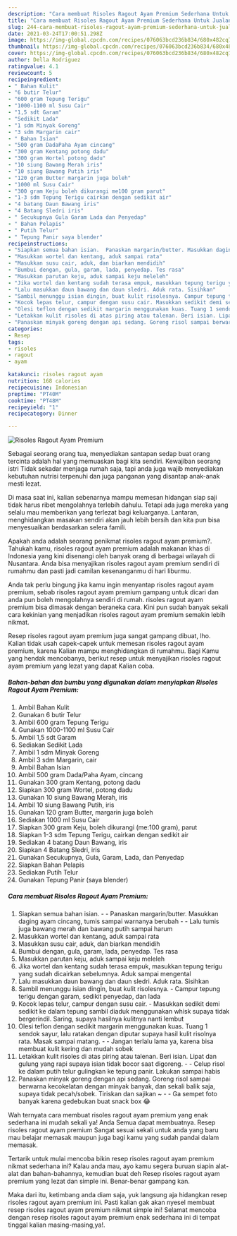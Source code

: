 ```yaml
---
description: "Cara membuat Risoles Ragout Ayam Premium Sederhana Untuk Jualan"
title: "Cara membuat Risoles Ragout Ayam Premium Sederhana Untuk Jualan"
slug: 244-cara-membuat-risoles-ragout-ayam-premium-sederhana-untuk-jualan
date: 2021-03-24T17:00:51.298Z
image: https://img-global.cpcdn.com/recipes/076063bcd236b834/680x482cq70/risoles-ragout-ayam-premium-foto-resep-utama.jpg
thumbnail: https://img-global.cpcdn.com/recipes/076063bcd236b834/680x482cq70/risoles-ragout-ayam-premium-foto-resep-utama.jpg
cover: https://img-global.cpcdn.com/recipes/076063bcd236b834/680x482cq70/risoles-ragout-ayam-premium-foto-resep-utama.jpg
author: Della Rodriguez
ratingvalue: 4.1
reviewcount: 5
recipeingredient:
- " Bahan Kulit"
- "6 butir Telur"
- "600 gram Tepung Terigu"
- "1000-1100 ml Susu Cair"
- "1,5 sdt Garam"
- "Sedikit Lada"
- "1 sdm Minyak Goreng"
- "3 sdm Margarin cair"
- " Bahan Isian"
- "500 gram DadaPaha Ayam cincang"
- "300 gram Kentang potong dadu"
- "300 gram Wortel potong dadu"
- "10 siung Bawang Merah iris"
- "10 siung Bawang Putih iris"
- "120 gram Butter margarin juga boleh"
- "1000 ml Susu Cair"
- "300 gram Keju boleh dikurangi me100 gram parut"
- "1-3 sdm Tepung Terigu cairkan dengan sedikit air"
- "4 batang Daun Bawang iris"
- "4 Batang Sledri iris"
- " Secukupnya Gula Garam Lada dan Penyedap"
- " Bahan Pelapis"
- " Putih Telur"
- " Tepung Panir saya blender"
recipeinstructions:
- "Siapkan semua bahan isian.  Panaskan margarin/butter. Masukkan daging ayam cincang, tumis sampai warnanya berubah  Lalu tumis juga bawang merah dan bawang putih sampai harum"
- "Masukkan wortel dan kentang, aduk sampai rata"
- "Masukkan susu cair, aduk, dan biarkan mendidih"
- "Bumbui dengan, gula, garam, lada, penyedap. Tes rasa"
- "Masukkan parutan keju, aduk sampai keju meleleh"
- "Jika wortel dan kentang sudah terasa empuk, masukkan tepung terigu yang sudah dicairkan sebelumnya. Aduk sampai mengental"
- "Lalu masukkan daun bawang dan daun sledri. Aduk rata. Sisihkan"
- "Sambil menunggu isian dingin, buat kulit risolesnya. Campur tepung terigu dengan garam, sedikit penyedap, dan lada"
- "Kocok lepas telur, campur dengan susu cair. Masukkan sedikit demi sedikit ke dalam tepung sambil diaduk menggunakan whisk supaya tidak bergerindil. Saring, supaya hasilnya kulitnya nanti lembut"
- "Olesi teflon dengan sedikit margarin menggunakan kuas. Tuang 1 sendok sayur, lalu ratakan dengan diputar supaya hasil kulit risolnya rata. Masak sampai matang.  Jangan terlalu lama ya, karena bisa membuat kulit kering dan mudah sobek"
- "Letakkan kulit risoles di atas piring atau talenan. Beri isian. Lipat dan gulung yang rapi supaya isian tidak bocor saat digoreng.   Celup risol ke dalam putih telur gulingkan ke tepung panir. Lakukan sampai habis"
- "Panaskan minyak goreng dengan api sedang. Goreng risol sampai berwarna kecokelatan dengan minyak banyak, dan sekali balik saja, supaya tidak pecah/sobek. Tiriskan dan sajikan ~  Ga sempet foto banyak karena gedebukan buat snack box 😂"
categories:
- Resep
tags:
- risoles
- ragout
- ayam

katakunci: risoles ragout ayam 
nutrition: 168 calories
recipecuisine: Indonesian
preptime: "PT40M"
cooktime: "PT48M"
recipeyield: "1"
recipecategory: Dinner

---
```



![Risoles Ragout Ayam Premium](https://img-global.cpcdn.com/recipes/076063bcd236b834/680x482cq70/risoles-ragout-ayam-premium-foto-resep-utama.jpg)

Sebagai seorang orang tua, menyediakan santapan sedap buat orang tercinta adalah hal yang memuaskan bagi kita sendiri. Kewajiban seorang istri Tidak sekadar menjaga rumah saja, tapi anda juga wajib menyediakan kebutuhan nutrisi terpenuhi dan juga panganan yang disantap anak-anak mesti lezat.

Di masa  saat ini, kalian sebenarnya mampu memesan hidangan siap saji tidak harus ribet mengolahnya terlebih dahulu. Tetapi ada juga mereka yang selalu mau memberikan yang terlezat bagi keluarganya. Lantaran, menghidangkan masakan sendiri akan jauh lebih bersih dan kita pun bisa menyesuaikan berdasarkan selera famili. 



Apakah anda adalah seorang penikmat risoles ragout ayam premium?. Tahukah kamu, risoles ragout ayam premium adalah makanan khas di Indonesia yang kini disenangi oleh banyak orang di berbagai wilayah di Nusantara. Anda bisa menyajikan risoles ragout ayam premium sendiri di rumahmu dan pasti jadi camilan kesenanganmu di hari liburmu.

Anda tak perlu bingung jika kamu ingin menyantap risoles ragout ayam premium, sebab risoles ragout ayam premium gampang untuk dicari dan anda pun boleh mengolahnya sendiri di rumah. risoles ragout ayam premium bisa dimasak dengan beraneka cara. Kini pun sudah banyak sekali cara kekinian yang menjadikan risoles ragout ayam premium semakin lebih nikmat.

Resep risoles ragout ayam premium juga sangat gampang dibuat, lho. Kalian tidak usah capek-capek untuk memesan risoles ragout ayam premium, karena Kalian mampu menghidangkan di rumahmu. Bagi Kamu yang hendak mencobanya, berikut resep untuk menyajikan risoles ragout ayam premium yang lezat yang dapat Kalian coba.

<!--inarticleads1-->

##### Bahan-bahan dan bumbu yang digunakan dalam menyiapkan Risoles Ragout Ayam Premium:

1. Ambil  Bahan Kulit
1. Gunakan 6 butir Telur
1. Ambil 600 gram Tepung Terigu
1. Gunakan 1000-1100 ml Susu Cair
1. Ambil 1,5 sdt Garam
1. Sediakan Sedikit Lada
1. Ambil 1 sdm Minyak Goreng
1. Ambil 3 sdm Margarin, cair
1. Ambil  Bahan Isian
1. Ambil 500 gram Dada/Paha Ayam, cincang
1. Gunakan 300 gram Kentang, potong dadu
1. Siapkan 300 gram Wortel, potong dadu
1. Gunakan 10 siung Bawang Merah, iris
1. Ambil 10 siung Bawang Putih, iris
1. Gunakan 120 gram Butter, margarin juga boleh
1. Sediakan 1000 ml Susu Cair
1. Siapkan 300 gram Keju, boleh dikurangi (me:100 gram), parut
1. Siapkan 1-3 sdm Tepung Terigu, cairkan dengan sedikit air
1. Sediakan 4 batang Daun Bawang, iris
1. Siapkan 4 Batang Sledri, iris
1. Gunakan  Secukupnya, Gula, Garam, Lada, dan Penyedap
1. Siapkan  Bahan Pelapis
1. Sediakan  Putih Telur
1. Gunakan  Tepung Panir (saya blender)




<!--inarticleads2-->

##### Cara membuat Risoles Ragout Ayam Premium:

1. Siapkan semua bahan isian. -  - Panaskan margarin/butter. Masukkan daging ayam cincang, tumis sampai warnanya berubah -  - Lalu tumis juga bawang merah dan bawang putih sampai harum
1. Masukkan wortel dan kentang, aduk sampai rata
1. Masukkan susu cair, aduk, dan biarkan mendidih
1. Bumbui dengan, gula, garam, lada, penyedap. Tes rasa
1. Masukkan parutan keju, aduk sampai keju meleleh
1. Jika wortel dan kentang sudah terasa empuk, masukkan tepung terigu yang sudah dicairkan sebelumnya. Aduk sampai mengental
1. Lalu masukkan daun bawang dan daun sledri. Aduk rata. Sisihkan
1. Sambil menunggu isian dingin, buat kulit risolesnya. - Campur tepung terigu dengan garam, sedikit penyedap, dan lada
1. Kocok lepas telur, campur dengan susu cair. - Masukkan sedikit demi sedikit ke dalam tepung sambil diaduk menggunakan whisk supaya tidak bergerindil. Saring, supaya hasilnya kulitnya nanti lembut
1. Olesi teflon dengan sedikit margarin menggunakan kuas. Tuang 1 sendok sayur, lalu ratakan dengan diputar supaya hasil kulit risolnya rata. Masak sampai matang. -  - Jangan terlalu lama ya, karena bisa membuat kulit kering dan mudah sobek
1. Letakkan kulit risoles di atas piring atau talenan. Beri isian. Lipat dan gulung yang rapi supaya isian tidak bocor saat digoreng.  -  - Celup risol ke dalam putih telur gulingkan ke tepung panir. Lakukan sampai habis
1. Panaskan minyak goreng dengan api sedang. Goreng risol sampai berwarna kecokelatan dengan minyak banyak, dan sekali balik saja, supaya tidak pecah/sobek. Tiriskan dan sajikan ~ -  - Ga sempet foto banyak karena gedebukan buat snack box 😂




Wah ternyata cara membuat risoles ragout ayam premium yang enak sederhana ini mudah sekali ya! Anda Semua dapat membuatnya. Resep risoles ragout ayam premium Sangat sesuai sekali untuk anda yang baru mau belajar memasak maupun juga bagi kamu yang sudah pandai dalam memasak.

Tertarik untuk mulai mencoba bikin resep risoles ragout ayam premium nikmat sederhana ini? Kalau anda mau, ayo kamu segera buruan siapin alat-alat dan bahan-bahannya, kemudian buat deh Resep risoles ragout ayam premium yang lezat dan simple ini. Benar-benar gampang kan. 

Maka dari itu, ketimbang anda diam saja, yuk langsung aja hidangkan resep risoles ragout ayam premium ini. Pasti kalian gak akan nyesel membuat resep risoles ragout ayam premium nikmat simple ini! Selamat mencoba dengan resep risoles ragout ayam premium enak sederhana ini di tempat tinggal kalian masing-masing,ya!.

